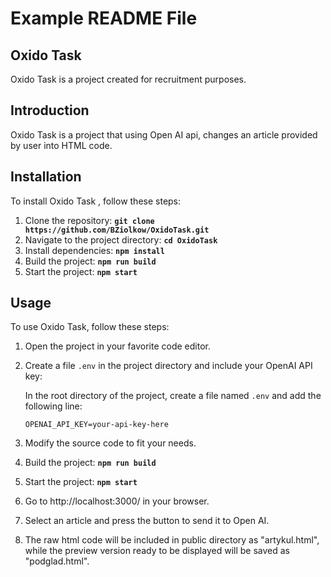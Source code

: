 # **Example README File**

## **Oxido Task**

Oxido Task is a project created for recruitment purposes.

## **Introduction**

Oxido Task is a project that using Open AI api, changes an article provided by user into HTML code.

## **Installation**

To install Oxido Task , follow these steps:

1. Clone the repository: **`git clone https://github.com/BZiolkow/OxidoTask.git`**
2. Navigate to the project directory: **`cd OxidoTask`**
3. Install dependencies: **`npm install`**
4. Build the project: **`npm run build`**
5. Start the project: **`npm start`**

## **Usage**

To use Oxido Task, follow these steps:

1. Open the project in your favorite code editor.
2. Create a file `.env` in the project directory and include your OpenAI API key:
   
   In the root directory of the project, create a file named `.env` and add the following line:

   ```plaintext
   OPENAI_API_KEY=your-api-key-here
3. Modify the source code to fit your needs.
4. Build the project: **`npm run build`**
5. Start the project: **`npm start`**
6. Go to http://localhost:3000/ in your browser.
7. Select an article and press the button to send it to Open AI.
8. The raw html code will be included in public directory as "artykul.html", while the preview version ready to be displayed will be saved as "podglad.html".
